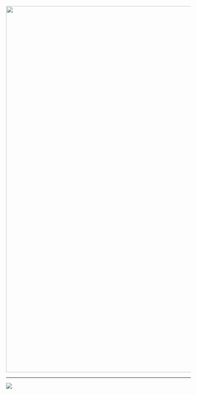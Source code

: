<!DOCTYPE html>

<html lang="ja">

  <head>
    <meta charset="UTF8"/>
    <title>MySQL Install</title>
  </head>
  
  <body>
    <a target="_new" href="img/WS000003.jpg"><img style="width:1000px;height:auto;" src="img/WS000003.jpg"></a>
    <hr/>
    <img src="img/WS000003.jpg">
  </body>  
  
</html>

